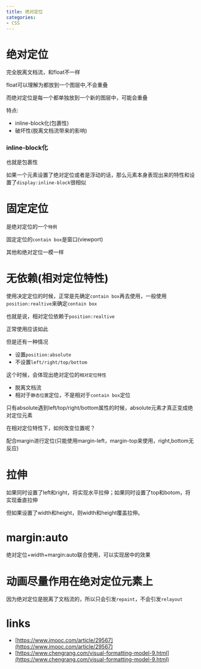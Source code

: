 ```yaml
---
title: 绝对定位
categories: 
- CSS
---
```


# 绝对定位

完全脱离文档流，和float不一样

float可以理解为都放到一个图层中,不会重叠

而绝对定位是每一个都单独放到一个新的图层中，可能会重叠

特点:

- inline-block化(包裹性)
- 破坏性(脱离文档流带来的影响)


### inline-block化
也就是包裹性

如果一个元素设置了绝对定位或者是浮动的话，那么元素本身表现出来的特性和设置了`display:inline-block`很相似


# 固定定位

是绝对定位的一个`特例`

固定定位的`contain box`是窗口(viewport) 

其他和绝对定位一模一样


# 无依赖(相对定位特性)

使用决定定位的时候，正常是先确定`contain box`再去使用，一般使用`position:realtive`来确定`contain box`

也就是说，相对定位依赖于`position:realtive`

正常使用应该如此

但是还有一种情况

- 设置`position:absolute`
- 不设置`left/right/top/bottom`

这个时候，会体现出绝对定位的`相对定位特性`

- 脱离文档流
- 相对于`静态位置`定位，不是相对于`contain box`定位



只有absolute遇到left/top/right/bottom属性的时候，absolute元素才真正变成绝对定位元素

在相对定位特性下，如何改变位置呢？

配合margin进行定位(只能使用margin-left，margin-top来使用，right,bottom无反应)


# 拉伸

如果同时设置了left和right，将实现水平拉伸；如果同时设置了top和botom，将实现垂直拉伸


但如果设置了width和height，则width和height覆盖拉伸。


# margin:auto

绝对定位+width+margin:auto联合使用，可以实现居中的效果


# 动画尽量作用在绝对定位元素上

因为绝对定位是脱离了文档流的，所以只会引发`repaint`，不会引发`relayout`

# links
- [https://www.imooc.com/article/29567](https://www.imooc.com/article/29567)
- [https://www.chengrang.com/visual-formatting-model-9.html](https://www.chengrang.com/visual-formatting-model-9.html)